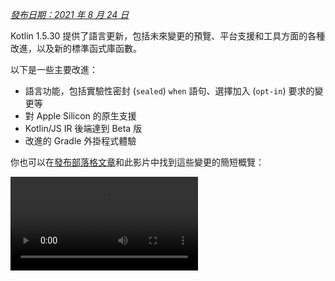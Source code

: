 [//]: # (title: Kotlin 1.5.30 的新功能)

_[發布日期：2021 年 8 月 24 日](releases.md#release-details)_

Kotlin 1.5.30 提供了語言更新，包括未來變更的預覽、平台支援和工具方面的各種改進，以及新的標準函式庫函數。

以下是一些主要改進：
* 語言功能，包括實驗性密封 (`sealed`) `when` 語句、選擇加入 (`opt-in`) 要求的變更等
* 對 Apple Silicon 的原生支援
* Kotlin/JS IR 後端達到 Beta 版
* 改進的 Gradle 外掛程式體驗

你也可以在[發布部落格文章](https://blog.jetbrains.com/kotlin/2021/08/kotlin-1-5-30-released/)和此影片中找到這些變更的簡短概覽：

<video src="https://www.youtube.com/v/rNbb3A9IdOo" title="Kotlin 1.5.30"/>

## 語言功能

Kotlin 1.5.30 正在展示未來語言變更的預覽，並改進了選擇加入 (`opt-in`) 要求機制和類型推斷：
* [密封類 (`sealed`) 和布林主題的窮舉 (`exhaustive`) `when` 語句](#exhaustive-when-statements-for-sealed-and-boolean-subjects)
* [將暫停函數作為父類型 (`supertypes`)](#suspending-functions-as-supertypes)
* [要求對實驗性 API 的隱式使用進行選擇加入 (`opt-in`)](#requiring-opt-in-on-implicit-usages-of-experimental-apis)
* [帶有不同目標 (`targets`) 的選擇加入要求註解的使用變更](#changes-to-using-opt-in-requirement-annotations-with-different-targets)
* [遞迴泛型類型 (`recursive generic types`) 的類型推斷改進](#improvements-to-type-inference-for-recursive-generic-types)
* [消除建構器推斷 (`builder inference`) 限制](#eliminating-builder-inference-restrictions)

### 密封類 (`sealed`) 和布林主題的窮舉 (`exhaustive`) `when` 語句

> 對於密封類 (`sealed`) (窮舉 (`exhaustive`)) `when` 語句的支援是[實驗性](components-stability.md)的。它可能隨時被取消或更改。
> 需要選擇加入 (`opt-in`) (詳情見下)，你應僅將其用於評估目的。我們非常感謝你在 [YouTrack](https://youtrack.jetbrains.com/issue/KT-12380) 上提供回饋。
>
{style="warning"}

一個_窮舉 (`exhaustive`)_ [`when`](control-flow.md#when-expressions-and-statements) 語句包含其主題所有可能類型或值的分支，或者包含某些類型的分支並包括一個 `else` 分支以涵蓋任何剩餘情況。

我們計劃很快禁止非窮舉 (`non-exhaustive`) 的 `when` 語句，以使行為與 `when` 表達式保持一致。為確保順利遷移，你可以配置編譯器報告關於帶有密封類或布林類型的非窮舉 `when` 語句的警告。這些警告將在 Kotlin 1.6 中預設出現，並在稍後成為錯誤。

> 列舉 (`Enums`) 已經會收到警告。
>
{style="note"}

```kotlin
sealed class Mode {
    object ON : Mode()
    object OFF : Mode()
}

fun main() {
    val x: Mode = Mode.ON
    when (x) { 
        Mode.ON -> println("ON")
    }
// 警告：對於密封類/介面的非窮舉 'when' 語句 
// 將在 1.7 中被禁止，請改為添加 'OFF' 或 'else' 分支

    val y: Boolean = true
    when (y) {  
        true -> println("true")
    }
// 警告：對於布林值的非窮舉 'when' 語句將被禁止 
// 在 1.7 中，請改為添加 'false' 或 'else' 分支
}
```

要在 Kotlin 1.5.30 中啟用此功能，請使用語言版本 `1.6`。你也可以透過啟用[漸進模式](whatsnew13.md#progressive-mode)將警告變更為錯誤。

<tabs group="build-script">
<tab title="Kotlin" group-key="kotlin">

```kotlin
kotlin {
    sourceSets.all {
        languageSettings.apply {
            languageVersion = "1.6"
            //progressiveMode = true // 預設為 false
        }
    }
}
```

</tab>
<tab title="Groovy" group-key="groovy">

```groovy
kotlin {
    sourceSets.all {
        languageSettings {
            languageVersion = '1.6'
            //progressiveMode = true // 預設為 false
        }
    }
}
```

</tab>
</tabs>

### 將暫停函數作為父類型 (`supertypes`)

> 將暫停函數作為父類型 (`supertypes`) 的支援是[實驗性](components-stability.md)的。它可能隨時被取消或更改。
> 需要選擇加入 (`opt-in`) (詳情見下)，你應僅將其用於評估目的。我們非常感謝你在 [YouTrack](https://youtrack.com/issue/KT-18707) 上提供回饋。
>
{style="warning"}

Kotlin 1.5.30 提供了將 `suspend` 函數類型 (`functional type`) 作為父類型 (`supertype`) 使用的預覽功能，帶有一些限制。

```kotlin
class MyClass: suspend () -> Unit {
    override suspend fun invoke() { TODO() }
}
```

使用 `-language-version 1.6` 編譯器選項來啟用此功能：

<tabs group="build-script">
<tab title="Kotlin" group-key="kotlin">

```kotlin
kotlin {
    sourceSets.all {
        languageSettings.apply {
            languageVersion = "1.6"
        }
    }
}
```

</tab>
<tab title="Groovy" group-key="groovy">

```groovy
kotlin {
    sourceSets.all {
        languageSettings {
            languageVersion = '1.6'
        }
    }
}
```

</tab>
</tabs>

此功能有以下限制：
* 你不能將普通函數類型和 `suspend` 函數類型混合作為父類型 (`supertype`)。這是因為 `suspend` 函數類型在 JVM 後端 (`JVM backend`) 中的實作細節所致。它們在其中被表示為帶有標記介面 (`marker interface`) 的普通函數類型。由於標記介面，無法區分哪些父介面是暫停的，哪些是普通的。
* 你不能使用多個 `suspend` 函數父類型。如果存在類型檢查，你也不能使用多個普通函數父類型。

### 要求對實驗性 API 的隱式使用進行選擇加入 (`opt-in`)

> 選擇加入 (`opt-in`) 要求機制是[實驗性](components-stability.md)的。
> 它可能隨時變更。[請參閱如何選擇加入](opt-in-requirements.md)。
> 僅將其用於評估目的。我們非常感謝你在 [YouTrack](https://youtrack.jetbrains.com/issues/KT) 上提供回饋。
>
{style="warning"}

函式庫的作者可以將實驗性 API 標記為[要求選擇加入](opt-in-requirements.md#create-opt-in-requirement-annotations)，以告知用戶其實驗狀態。當 API 被使用時，編譯器會發出警告或錯誤，並要求[明確同意](opt-in-requirements.md#opt-in-to-api)才能抑制它。

在 Kotlin 1.5.30 中，編譯器將簽名中包含實驗性類型的任何宣告視為實驗性。也就是說，即使是實驗性 API 的隱式使用，它也要求選擇加入 (`opt-in`)。例如，如果函數的回傳類型 (`return type`) 被標記為實驗性 API 元素，即使宣告未明確標記為要求選擇加入 (`opt-in`)，使用該函數也需要你選擇加入 (`opt-in`)。

```kotlin
// 函式庫程式碼

@RequiresOptIn(message = "This API is experimental.")
@Retention(AnnotationRetention.BINARY)
@Target(AnnotationTarget.CLASS)
annotation class MyDateTime // 選擇加入要求註解

@MyDateTime
class DateProvider // 需要選擇加入的類別

// 用戶端程式碼

// 警告：實驗性 API 使用
fun createDateSource(): DateProvider { /* ... */ }

fun getDate(): Date {
    val dateSource = createDateSource() // 再次警告：實驗性 API 使用
    // ... 
}
```

了解更多關於[選擇加入要求](opt-in-requirements.md)的資訊。

### 帶有不同目標 (`targets`) 的選擇加入要求註解的使用變更

> 選擇加入 (`opt-in`) 要求機制是[實驗性](components-stability.md)的。
> 它可能隨時變更。[請參閱如何選擇加入](opt-in-requirements.md)。
> 僅將其用於評估目的。我們非常感謝你在 [YouTrack](https://youtrack.jetbrains.com/issues/KT) 上提供回饋。
>
{style="warning"}

Kotlin 1.5.30 提出了關於在不同[目標](https://kotlinlang.org/api/latest/jvm/stdlib/kotlin.annotation/-target/)上使用和宣告選擇加入 (`opt-in`) 要求註解的新規則。對於在編譯時處理不切實際的用例，編譯器現在會報告錯誤。在 Kotlin 1.5.30 中：
* 在使用現場禁止使用選擇加入 (`opt-in`) 要求註解標記局部變數 (`local variables`) 和值參數 (`value parameters`)。
* 僅當其基本宣告也被標記時，才允許標記覆寫 (`override`)。
* 禁止標記支援欄位 (`backing fields`) 和 getter。你可以改為標記基本屬性 (`basic property`)。
* 在選擇加入 (`opt-in`) 要求註解宣告現場禁止設定 `TYPE` 和 `TYPE_PARAMETER` 註解目標 (`annotation targets`)。

了解更多關於[選擇加入要求](opt-in-requirements.md)的資訊。

### 遞迴泛型類型 (`recursive generic types`) 的類型推斷改進

在 Kotlin 和 Java 中，你可以定義一種遞迴泛型類型 (`recursive generic type`)，它在其類型參數 (`type parameters`) 中引用自身。在 Kotlin 1.5.30 中，如果類型參數是遞迴泛型的，Kotlin 編譯器可以僅根據相應類型參數的上限 (`upper bounds`) 來推斷類型參數 (`type argument`)。這使得使用遞迴泛型類型建立各種模式成為可能，這在 Java 中常用於建立建構器 API (`builder APIs`)。

```kotlin
// Kotlin 1.5.20
val containerA = PostgreSQLContainer<Nothing>(DockerImageName.parse("postgres:13-alpine")).apply {
    withDatabaseName("db")
    withUsername("user")
    withPassword("password")
    withInitScript("sql/schema.sql")
}

// Kotlin 1.5.30
val containerB = PostgreSQLContainer(DockerImageName.parse("postgres:13-alpine"))
    .withDatabaseName("db")
    .withUsername("user")
    .withPassword("password")
    .withInitScript("sql/schema.sql")
```

你可以透過傳遞 `-Xself-upper-bound-inference` 或 `-language-version 1.6` 編譯器選項來啟用這些改進。在[此 YouTrack 票證](https://youtrack.jetbrains.com/issue/KT-40804)中查看新支援用例的其他範例。

### 消除建構器推斷 (`builder inference`) 限制

建構器推斷 (`Builder inference`) 是一種特殊類型的類型推斷，它允許你根據其 lambda 參數中其他呼叫的類型資訊來推斷呼叫的類型參數 (`type arguments`)。這在呼叫泛型建構器函數，例如 [`buildList()`](https://kotlinlang.org/api/latest/jvm/stdlib/kotlin.collections/build-list.html) 或 [`sequence()`](https://kotlinlang.org/api/latest/jvm/stdlib/kotlin.sequences/sequence.html) 時非常有用：`buildList { add("string") }`。

在這種 lambda 參數內部，以前對使用建構器推斷 (`builder inference`) 嘗試推斷的類型資訊存在限制。這意味著你只能指定它，而不能獲取它。例如，如果沒有明確指定類型參數 (`type arguments`)，你不能在 `buildList()` 的 lambda 參數內部呼叫 [`get()`](https://kotlinlang.org/api/latest/jvm/stdlib/kotlin.collections/-list/get.html)。

Kotlin 1.5.30 透過 `-Xunrestricted-builder-inference` 編譯器選項移除了這些限制。添加此選項以啟用以前在泛型建構器函數的 lambda 參數中被禁止的呼叫：

```kotlin
@kotlin.ExperimentalStdlibApi
val list = buildList {
    add("a")
    add("b")
    set(1, null)
    val x = get(1)
    if (x != null) {
        removeAt(1)
    }
}

@kotlin.ExperimentalStdlibApi
val map = buildMap {
    put("a", 1)
    put("b", 1.1)
    put("c", 2f)
}
```

此外，你可以使用 `-language-version 1.6` 編譯器選項啟用此功能。

## Kotlin/JVM

在 Kotlin 1.5.30 中，Kotlin/JVM 獲得了以下功能：
* [註解類別 (`annotation classes`) 的實例化](#instantiation-of-annotation-classes)
* [改進的空值註解 (`nullability annotation`) 支援配置](#improved-nullability-annotation-support-configuration)

請參閱 [Gradle](#gradle) 部分，了解 JVM 平台上 Kotlin Gradle 外掛程式的更新。

### 註解類別 (`annotation classes`) 的實例化

> 註解類別 (`annotation classes`) 的實例化是[實驗性](components-stability.md)的。它可能隨時被取消或更改。
> 需要選擇加入 (`opt-in`) (詳情見下)，你應僅將其用於評估目的。我們非常感謝你在 [YouTrack](https://youtrack.jetbrains.com/issue/KT-45395) 上提供回饋。
>
{style="warning"}

在 Kotlin 1.5.30 中，你現在可以在任意程式碼中呼叫[註解類別](annotations.md)的建構函式 (`constructors`)，以獲取結果實例 (`resulting instance`)。此功能涵蓋了與允許實作註解介面 (`annotation interface`) 的 Java 約定 (`Java convention`) 相同的用例。

```kotlin
annotation class InfoMarker(val info: String)

fun processInfo(marker: InfoMarker) = ...

fun main(args: Array<String>) {
    if (args.size != 0)
        processInfo(getAnnotationReflective(args))
    else
        processInfo(InfoMarker("default"))
}
```

使用 `-language-version 1.6` 編譯器選項啟用此功能。請注意，所有當前的註解類別限制，例如定義非 `val` 參數或與次級建構函式 (`secondary constructors`) 不同的成員的限制，均保持不變。

在[此 KEEP](https://github.com/Kotlin/KEEP/blob/master/proposals/annotation-instantiation.md) 中了解更多關於註解類別實例化的資訊。

### 改進的空值註解 (`nullability annotation`) 支援配置

Kotlin 編譯器可以讀取各種[空值註解](java-interop.md#nullability-annotations)類型，以從 Java 中獲取空值資訊 (`nullability information`)。此資訊允許它在呼叫 Java 程式碼時報告 Kotlin 中的空值不匹配 (`nullability mismatches`)。

在 Kotlin 1.5.30 中，你可以根據特定類型空值註解的資訊來指定編譯器是否報告空值不匹配。只需使用編譯器選項 `-Xnullability-annotations=@<package-name>:<report-level>`。在參數中，指定完全限定的空值註解套件和以下其中一個報告級別 (`report levels`)：
* `ignore` 以忽略空值不匹配
* `warn` 以報告警告
* `strict` 以報告錯誤。

請參閱[支援的空值註解完整列表](java-interop.md#nullability-annotations)及其完全限定的套件名稱。

以下是顯示如何為新支援的 [RxJava](https://github.com/ReactiveX/RxJava) 3 空值註解啟用錯誤報告的範例：`-Xnullability-annotations=@io.reactivex.rxjava3.annotations:strict`。請注意，所有此類空值不匹配預設都是警告。

## Kotlin/Native

Kotlin/Native 收到各種變更和改進：
* [Apple Silicon 支援](#apple-silicon-support)
* [CocoaPods Gradle 外掛程式的 Kotlin DSL 改進](#improved-kotlin-dsl-for-the-cocoapods-gradle-plugin)
* [與 Swift 5.5 async/await 的實驗性互通性 (`interoperability`)](#experimental-interoperability-with-swift-5-5-async-await)
* [物件 (`objects`) 和伴隨物件 (`companion objects`) 的 Swift/Objective-C 映射改進](#improved-swift-objective-c-mapping-for-objects-and-companion-objects)
* [針對 MinGW 目標棄用無需導入庫 (`import libraries`) 的 DLL 鏈接 (`linkage`)](#deprecation-of-linkage-against-dlls-without-import-libraries-for-mingw-targets)

### Apple Silicon 支援

Kotlin 1.5.30 引入了對 [Apple Silicon](https://support.apple.com/en-us/HT211814) 的原生支援。

此前，Kotlin/Native 編譯器和工具需要在 [Rosetta 翻譯環境](https://developer.apple.com/documentation/apple-silicon/about-the-rosetta-translation-environment)下才能在 Apple Silicon 主機上運行。在 Kotlin 1.5.30 中，不再需要翻譯環境 – 編譯器和工具可以在 Apple Silicon 硬體上運行，無需任何額外操作。

我們還引入了新的目標 (`targets`)，使 Kotlin 程式碼可以在 Apple Silicon 上原生運行：
* `macosArm64`
* `iosSimulatorArm64`
* `watchosSimulatorArm64`
* `tvosSimulatorArm64`

它們在基於 Intel 和 Apple Silicon 的主機上都可用。所有現有目標 (`targets`) 也都可以在 Apple Silicon 主機上使用。

請注意，在 1.5.30 中，我們僅在 `kotlin-multiplatform` Gradle 外掛程式中為 Apple Silicon 目標 (`targets`) 提供基本支援。特別是，新的模擬器目標 (`simulator targets`) 不包含在 `ios`、`tvos` 和 `watchos` 目標快捷方式中。我們將繼續努力改進新目標 (`targets`) 的用戶體驗。

### CocoaPods Gradle 外掛程式的 Kotlin DSL 改進

#### Kotlin/Native 框架的新參數

Kotlin 1.5.30 引入了改進的 CocoaPods Gradle 外掛程式 DSL，用於 Kotlin/Native 框架 (`frameworks`)。除了框架名稱外，你可以在 Pod 配置中指定其他參數：
* 指定框架的動態或靜態版本
* 明確啟用依賴項導出
* 啟用 Bitcode 嵌入

要使用新的 DSL，請將你的專案更新到 Kotlin 1.5.30，並在 `build.gradle(.kts)` 檔案的 `cocoapods` 部分指定參數：

```kotlin
cocoapods {
    frameworkName = "MyFramework" // 此屬性已棄用 
    // 並將在未來版本中移除
    // 框架配置的新 DSL：
    framework {
        // 支援所有框架屬性
        // 框架名稱配置。請使用此屬性取代 
        // 已棄用的 'frameworkName'
        baseName = "MyFramework"
        // 動態框架支援
        isStatic = false
        // 依賴項導出
        export(project(":anotherKMMModule"))
        transitiveExport = false // 這是預設值。
        // Bitcode 嵌入
        embedBitcode(BITCODE)
    }
}
```

#### 支援 Xcode 配置的自訂名稱

Kotlin CocoaPods Gradle 外掛程式支援 Xcode 建置配置中的自訂名稱。如果你在 Xcode 中為建置配置使用特殊名稱，例如 `Staging`，它也會提供幫助。

要指定自訂名稱，請在 `build.gradle(.kts)` 檔案的 `cocoapods` 部分使用 `xcodeConfigurationToNativeBuildType` 參數：

```groovy
cocoapods {
    // 將自訂 Xcode 配置映射到 NativeBuildType
    xcodeConfigurationToNativeBuildType["CUSTOM_DEBUG"] = NativeBuildType.DEBUG
    xcodeConfigurationToNativeBuildType["CUSTOM_RELEASE"] = NativeBuildType.RELEASE
}
```

此參數不會出現在 Podspec 檔案中。當 Xcode 運行 Gradle 建置過程時，Kotlin CocoaPods Gradle 外掛程式將選擇必要的原生建置類型。

> 無需宣告 `Debug` 和 `Release` 配置，因為它們預設受支援。
>
{style="note"}

### 與 Swift 5.5 async/await 的實驗性互通性 (`interoperability`)

> 與 Swift async/await 的並行互通性 (`Concurrency interoperability`) 是[實驗性](components-stability.md)的。它可能隨時被取消或更改。
> 你應僅將其用於評估目的。我們非常感謝你在 [YouTrack](https://youtrack.jetbrains.com/issue/KT-47610) 上提供回饋。
>
{style="warning"}

我們在 1.4.0 中添加了[從 Objective-C 和 Swift 呼叫 Kotlin 暫停函數的支援](whatsnew14.md#support-for-kotlin-s-suspending-functions-in-swift-and-objective-c)，現在我們正在改進它，以跟上 Swift 5.5 的新功能 – [帶有 `async` 和 `await` 修飾符的並行](https://github.com/apple/swift-evolution/blob/main/proposals/0296-async-await.md)。

Kotlin/Native 編譯器現在會為帶有可空回傳類型 (`nullable return types`) 的暫停函數在生成的 Objective-C 頭文件 (`headers`) 中發出 `_Nullable_result` 屬性。這使得可以將它們從 Swift 呼叫為帶有適當空值性 (`nullability`) 的 `async` 函數。

請注意，此功能是實驗性的，未來可能會受到 Kotlin 和 Swift 變更的影響。目前，我們提供此功能的預覽版，它具有某些限制，我們很樂意聽取你的意見。在[此 YouTrack 問題](https://youtrack.jetbrains.com/issue/KT-47610)中了解其當前狀態並留下你的回饋。

### 物件 (`objects`) 和伴隨物件 (`companion objects`) 的 Swift/Objective-C 映射改進

現在，獲取物件 (`objects`) 和伴隨物件 (`companion objects`) 的方式對於原生 iOS 開發者來說更加直觀。例如，如果你在 Kotlin 中有以下物件：

```kotlin
object MyObject {
    val x = "Some value"
}

class MyClass {
    companion object {
        val x = "Some value"
    }
}
```

要在 Swift 中存取它們，你可以使用 `shared` 和 `companion` 屬性：

```swift
MyObject.shared
MyObject.shared.x
MyClass.companion
MyClass.Companion.shared
```

了解更多關於 [Swift/Objective-C 互通性 (`interoperability`)](native-objc-interop.md) 的資訊。

### 針對 MinGW 目標棄用無需導入庫 (`import libraries`) 的 DLL 鏈接 (`linkage`)

[LLD](https://lld.llvm.org/) 是一個來自 LLVM 專案的鏈接器 (`linker`)，我們計劃開始在 Kotlin/Native 中針對 MinGW 目標 (`targets`) 使用它，因為它相對於預設的 ld.bfd 有更好的優勢 – 主要是其更好的效能。

然而，最新穩定版的 LLD 不支援針對 MinGW (Windows) 目標 (`targets`) 的直接 DLL 鏈接 (`linkage`)。此類鏈接需要使用[導入庫](https://stackoverflow.com/questions/3573475/how-does-the-import-library-work-details/3573527#3573527)。儘管 Kotlin/Native 1.5.30 不需要它們，但我們正在添加一個警告，以告知你此類用法與 LLD 不相容，LLD 在未來將成為 MinGW 的預設鏈接器 (`linker`)。

請在[此 YouTrack 問題](https://youtrack.jetbrains.com/issue/KT-47605)中分享你對轉換到 LLD 鏈接器 (`linker`) 的想法和擔憂。

## Kotlin 多平台

1.5.30 為 Kotlin 多平台 (`Kotlin Multiplatform`) 帶來了以下顯著更新：
* [在共享原生程式碼中使用自訂 `cinterop` 庫的能力](#ability-to-use-custom-cinterop-libraries-in-shared-native-code)
* [支援 XCFrameworks](#support-for-xcframeworks)
* [Android Artifacts 的新預設發布設定](#new-default-publishing-setup-for-android-artifacts)

### 在共享原生程式碼中使用自訂 cinterop 庫的能力

Kotlin 多平台 (`Kotlin Multiplatform`) 為你提供了在共享源集 (`shared source sets`) 中使用平台相關互通庫 (`platform-dependent interop libraries`) 的[選項](https://www.jetbrains.com/help/kotlin-multiplatform-dev/multiplatform-share-on-platforms.html#connect-platform-specific-libraries)。在 1.5.30 之前，這僅適用於 Kotlin/Native 發行版隨附的[平台庫](native-platform-libs.md)。從 1.5.30 開始，你可以將其與自訂 `cinterop` 庫一起使用。要啟用此功能，請在你的 `gradle.properties` 中添加 `kotlin.mpp.enableCInteropCommonization=true` 屬性：

```none
kotlin.mpp.enableGranularSourceSetsMetadata=true
kotlin.native.enableDependencyPropagation=false
kotlin.mpp.enableCInteropCommonization=true
```

### 支援 XCFrameworks

所有 Kotlin 多平台 (`Kotlin Multiplatform`) 專案現在都可以將 XCFrameworks 作為輸出格式。Apple 引入 XCFrameworks 作為通用 (`universal`) (fat) 框架的替代品。藉助 XCFrameworks，你可以：
* 可以在單一捆綁包 (`bundle`) 中為所有目標平台和架構收集邏輯。
* 在將應用程式發布到 App Store 之前，無需移除所有不必要的架構。

如果你想在 Apple M1 上的裝置和模擬器上使用你的 Kotlin 框架，XCFrameworks 會很有用。

要使用 XCFrameworks，請更新你的 `build.gradle(.kts)` 腳本：

<tabs group="build-script">
<tab title="Kotlin" group-key="kotlin">

```kotlin
import org.jetbrains.kotlin.gradle.plugin.mpp.apple.XCFramework

plugins {
    kotlin("multiplatform")
}

kotlin {
    val xcf = XCFramework()
  
    ios {
        binaries.framework {
            baseName = "shared"
            xcf.add(this)
        }
    }
    watchos {
        binaries.framework {
            baseName = "shared"
            xcf.add(this)
        }
    }
    tvos {
        binaries.framework {
            baseName = "shared"
            xcf.add(this)
        }
    }
}
```

</tab>
<tab title="Groovy" group-key="groovy">

```groovy
import org.jetbrains.kotlin.gradle.plugin.mpp.apple.XCFrameworkConfig

plugins {
    id 'org.jetbrains.kotlin.multiplatform'
}

kotlin {
    def xcf = new XCFrameworkConfig(project)

    ios {
        binaries.framework {
            baseName = "shared"
            xcf.add(it)
        }
    }
    watchos {
        binaries.framework {
            baseName = "shared"
            xcf.add(it)
        }
    }
    tvos {
        binaries.framework {
            baseName = "shared"
            xcf.add(it)
        }
    }
}
```

</tab>
</tabs>

當你宣告 XCFrameworks 時，這些新的 Gradle 任務將會被註冊：
* `assembleXCFramework`
* `assembleDebugXCFramework` (此外還有包含 [dSYMs](native-ios-symbolication.md) 的偵錯 (`debug`) artifact)
* `assembleReleaseXCFramework`

在[此 WWDC 影片](https://developer.apple.com/videos/play/wwdc2019/416/)中了解更多關於 XCFrameworks 的資訊。

### Android Artifacts 的新預設發布設定

使用 `maven-publish` Gradle 外掛程式，你可以透過在建置腳本中指定 [Android 變體 (`variant`)](https://developer.android.com/studio/build/build-variants) 名稱來[為 Android 目標發布你的多平台函式庫](https://www.jetbrains.com/help/kotlin-multiplatform-dev/multiplatform-publish-lib-setup.html#publish-an-android-library)。Kotlin Gradle 外掛程式將自動生成發布。

在 1.5.30 之前，生成的發布[中繼資料 (`metadata`)](https://docs.gradle.org/current/userguide/publishing_gradle_module_metadata.html) 包含了每個已發布 Android 變體 (`variant`) 的建置類型屬性 (`build type attributes`)，使其僅與函式庫使用者使用的相同建置類型相容。Kotlin 1.5.30 引入了一種新的預設發布設定：
* 如果專案發布的所有 Android 變體 (`variant`) 都具有相同的建置類型屬性 (`build type attribute`)，則已發布的變體將不具有該建置類型屬性，並且將與任何建置類型相容。
* 如果已發布的變體具有不同的建置類型屬性 (`build type attributes`)，則只有那些帶有 `release` 值的變體將在沒有建置類型屬性的情況下發布。這使得 release 變體在使用者端與任何建置類型相容，而 `non-release` 變體將僅與匹配的使用者建置類型相容。

要選擇退出 (`opt-out`) 並保留所有變體 (`variant`) 的建置類型屬性 (`build type attributes`)，你可以設定此 Gradle 屬性：`kotlin.android.buildTypeAttribute.keep=true`。

## Kotlin/JS

Kotlin/JS 在 1.5.30 中帶來了兩項主要改進：
* [JS IR 編譯器後端達到 Beta 版](#js-ir-compiler-backend-reaches-beta)
* [使用 Kotlin/JS IR 後端的應用程式獲得更好的偵錯 (`debugging`) 體驗](#better-debugging-experience-for-applications-with-the-kotlin-js-ir-backend)

### JS IR 編譯器後端達到 Beta 版

Kotlin/JS 的[基於 IR 的編譯器後端 (`IR-based compiler backend`)](whatsnew14.md#unified-backends-and-extensibility)，於 1.4.0 中以 [Alpha](components-stability.md) 版引入，現已達到 Beta 版。

此前，我們發布了 [JS IR 後端遷移指南](js-ir-migration.md)，以幫助你將專案遷移到新後端。現在，我們想介紹 [Kotlin/JS Inspection Pack](https://plugins.jetbrains.com/plugin/17183-kotlin-js-inspection-pack/) IDE 外掛程式，它直接在 IntelliJ IDEA 中顯示所需的變更。

### 使用 Kotlin/JS IR 後端的應用程式獲得更好的偵錯 (`debugging`) 體驗

Kotlin 1.5.30 為 Kotlin/JS IR 後端帶來了 JavaScript 源映射生成 (`source map generation`)。這將在啟用 IR 後端時改善 Kotlin/JS 的偵錯 (`debugging`) 體驗，提供完整的偵錯支援，包括斷點 (`breakpoints`)、單步執行 (`stepping`) 和帶有適當源參考 (`source references`) 的可讀堆疊追蹤 (`stack traces`)。

了解如何在[瀏覽器或 IntelliJ IDEA Ultimate 中偵錯 Kotlin/JS](js-debugging.md)。

## Gradle

作為我們[改進 Kotlin Gradle 外掛程式用戶體驗](https://youtrack.jetbrains.com/issue/KT-45778)任務的一部分，我們實作了以下功能：
* [Java Toolchains 支援](#support-for-java-toolchains)，其中包括[為較舊的 Gradle 版本使用 `UsesKotlinJavaToolchain` 介面指定 JDK 主目錄的能力](#ability-to-specify-jdk-home-with-useskotlinjavatoolchain-interface)
* [更容易明確指定 Kotlin Daemon 的 JVM 參數的方法](#easier-way-to-explicitly-specify-kotlin-daemon-jvm-arguments)

### Java Toolchains 支援

Gradle 6.7 引入了["Java toolchains 支援"](https://docs.gradle.org/current/userguide/toolchains.html)功能。
使用此功能，你可以：
* 使用與 Gradle 不同的 JDK 和 JRE 運行編譯、測試和可執行文件。
* 使用未發布的語言版本編譯和測試程式碼。

透過 toolchains 支援，Gradle 可以自動偵測本地 JDK 並安裝建置所需的缺失 JDK。現在 Gradle 本身可以在任何 JDK 上運行，並且仍然可以重用[建置快取 (`build cache`) 功能](gradle-compilation-and-caches.md#gradle-build-cache-support)。

Kotlin Gradle 外掛程式支援 Kotlin/JVM 編譯任務的 Java toolchains。
Java toolchain：
* 設定可用於 JVM 目標的 [`jdkHome` 選項](gradle-compiler-options.md#attributes-specific-to-jvm)。
  > [直接設定 `jdkHome` 選項的功能已被棄用](https://youtrack.jetbrains.com/issue/KT-46541)。
  >
  {style="warning"}

* 如果用戶沒有明確設定 `jvmTarget` 選項，則將 [`kotlinOptions.jvmTarget`](gradle-compiler-options.md#attributes-specific-to-jvm) 設定為 toolchain 的 JDK 版本。
  如果未配置 toolchain，`jvmTarget` 欄位將使用預設值。了解更多關於 [JVM 目標相容性](gradle-configure-project.md#check-for-jvm-target-compatibility-of-related-compile-tasks)的資訊。

* 影響 [`kapt` 工作器](kapt.md#run-kapt-tasks-in-parallel) 在哪個 JDK 上運行。

使用以下程式碼設定 toolchain。將佔位符 `<MAJOR_JDK_VERSION>` 替換為你希望使用的 JDK 版本：

<tabs group="build-script">
<tab title="Kotlin" group-key="kotlin">

```kotlin
kotlin {
    jvmToolchain {
        (this as JavaToolchainSpec).languageVersion.set(JavaLanguageVersion.of(<MAJOR_JDK_VERSION>)) // "8"
    }
}
```

</tab>
<tab title="Groovy" group-key="groovy">

```groovy
kotlin {
    jvmToolchain {
        languageVersion.set(JavaLanguageVersion.of(<MAJOR_JDK_VERSION>)) // "8"
    }
}
```

</tab>
</tabs>

請注意，透過 `kotlin` 擴充功能設定 toolchain 也將更新 Java 編譯任務的 toolchain。

你可以透過 `java` 擴充功能設定 toolchain，Kotlin 編譯任務將使用它：

```kotlin
java {
    toolchain {
        languageVersion.set(JavaLanguageVersion.of(<MAJOR_JDK_VERSION>)) // "8"
    }
}
```

有關為 `KotlinCompile` 任務設定任何 JDK 版本的資訊，請查閱關於[使用任務 DSL 設定 JDK 版本](gradle-configure-project.md#set-jdk-version-with-the-task-dsl)的文檔。

對於 Gradle 6.1 到 6.6 版本，請[使用 `UsesKotlinJavaToolchain` 介面設定 JDK 主目錄](#ability-to-specify-jdk-home-with-useskotlinjavatoolchain-interface)。

### 使用 UsesKotlinJavaToolchain 介面指定 JDK 主目錄的能力

所有透過 [`kotlinOptions`](gradle-compiler-options.md) 支援設定 JDK 的 Kotlin 任務現在都實作了 `UsesKotlinJavaToolchain` 介面。要設定 JDK 主目錄，請填寫你的 JDK 路徑並替換佔位符 `<JDK_VERSION>`：

<tabs group="build-script">
<tab title="Kotlin" group-key="kotlin">

```kotlin
project.tasks
    .withType<UsesKotlinJavaToolchain>()
    .configureEach {
        it.kotlinJavaToolchain.jdk.use(
            "/path/to/local/jdk",
            JavaVersion.<LOCAL_JDK_VERSION>
        )
    }
```

</tab>
<tab title="Groovy" group-key="groovy">

```groovy
project.tasks
    .withType(UsesKotlinJavaToolchain.class)
    .configureEach {
        it.kotlinJavaToolchain.jdk.use(
            '/path/to/local/jdk',
            JavaVersion.<LOCAL_JDK_VERSION>
        )
    }
```

</tab>
</tabs>

對於 Gradle 6.1 到 6.6 版本，請使用 `UsesKotlinJavaToolchain` 介面。從 Gradle 6.7 開始，請改用 [Java toolchains](#support-for-java-toolchains)。

使用此功能時，請注意 [`kapt` 任務工作器](kapt.md#run-kapt-tasks-in-parallel) 將僅使用[程序隔離模式 (`process isolation mode`)](https://docs.gradle.org/current/userguide/worker_api.html#changing_the_isolation_mode)，並且 `kapt.workers.isolation` 屬性將被忽略。

### 更容易明確指定 Kotlin Daemon JVM 參數的方法

在 Kotlin 1.5.30 中，Kotlin Daemon 的 JVM 參數有了新的邏輯。以下列表中的每個選項都會覆蓋其之前的選項：

* 如果未指定任何內容，Kotlin Daemon 會從 Gradle Daemon 繼承參數（與之前相同）。例如，在 `gradle.properties` 檔案中：

    ```none
    org.gradle.jvmargs=-Xmx1500m -Xms=500m
    ```

* 如果 Gradle Daemon 的 JVM 參數具有 `kotlin.daemon.jvm.options` 系統屬性，請像以前一樣使用它：

    ```none
    org.gradle.jvmargs=-Dkotlin.daemon.jvm.options=-Xmx1500m -Xms=500m
    ```

* 你可以在 `gradle.properties` 檔案中添加 `kotlin.daemon.jvmargs` 屬性：

    ```none
    kotlin.daemon.jvmargs=-Xmx1500m -Xms=500m
    ```

* 你可以在 `kotlin` 擴充功能中指定參數：

  <tabs group="build-script">
    <tab title="Kotlin" group-key="kotlin">

    ```kotlin
    kotlin {
        kotlinDaemonJvmArgs = listOf("-Xmx486m", "-Xms256m", "-XX:+UseParallelGC")
    }
    ```

    </tab>
    <tab title="Groovy" group-key="groovy">

    ```groovy
    kotlin {
        kotlinDaemonJvmArgs = ["-Xmx486m", "-Xms256m", "-XX:+UseParallelGC"]
    }
    ```

    </tab>
    </tabs>

* 你可以為特定任務指定參數：

    <tabs group="build-script">
    <tab title="Kotlin" group-key="kotlin">

    ```kotlin
    tasks
        .matching { it.name == "compileKotlin" && it is CompileUsingKotlinDaemon }
        .configureEach {
            (this as CompileUsingKotlinDaemon).kotlinDaemonJvmArguments.set(listOf("-Xmx486m", "-Xms256m", "-XX:+UseParallelGC"))
        }
    ```

    </tab>
    <tab title="Groovy" group-key="groovy">
  
    ```groovy
    tasks
        .matching {
            it.name == "compileKotlin" && it instanceof CompileUsingKotlinDaemon
        }
        .configureEach {
            kotlinDaemonJvmArguments.set(["-Xmx1g", "-Xms512m"])
        }
    ```

    </tab>
    </tabs>

    > 在這種情況下，在任務執行時可能會啟動新的 Kotlin Daemon 實例。了解更多關於[Kotlin Daemon 與 JVM 參數的互動](gradle-compilation-and-caches.md#setting-kotlin-daemon-s-jvm-arguments)的資訊。
    >
    {style="note"}

有關 Kotlin Daemon 的更多資訊，請參閱[Kotlin Daemon 及其與 Gradle 的使用](gradle-compilation-and-caches.md#the-kotlin-daemon-and-how-to-use-it-with-gradle)。

## 標準函式庫

Kotlin 1.5.30 正在為標準函式庫的 `Duration` 和 `Regex` API 帶來改進：
* [變更 `Duration.toString()` 輸出](#changing-duration-tostring-output)
* [從字串解析 Duration](#parsing-duration-from-string)
* [在特定位置使用 Regex 進行匹配](#matching-with-regex-at-a-particular-position)
* [將 Regex 分割成序列](#splitting-regex-to-a-sequence)

### 變更 Duration.toString() 輸出

> Duration API 是[實驗性](components-stability.md)的。它可能隨時被取消或更改。
> 僅將其用於評估目的。我們非常感謝你在 [YouTrack](https://youtrack.jetbrains.com/issues/KT) 上提供回饋。
>
{style="warning"}

在 Kotlin 1.5.30 之前，[`Duration.toString()`](https://kotlinlang.org/api/latest/jvm/stdlib/kotlin.time/-duration/to-string.html) 函數會回傳其參數的字串表示，以產生最緊湊和可讀數值的單位表示。
從現在開始，它將回傳一個字串值，表示為數字組件的組合，每個組件都有自己的單位。
每個組件是一個數字，後跟單位的縮寫名稱：`d`、`h`、`m`、`s`。例如：

|**函數呼叫範例**|**舊輸出**|**當前輸出**|
| --- | --- | --- |
Duration.days(45).toString()|`45.0d`|`45d`|
Duration.days(1.5).toString()|`36.0h`|`1d 12h`|
Duration.minutes(1230).toString()|`20.5h`|`20h 30m`|
Duration.minutes(2415).toString()|`40.3h`|`1d 16h 15m`|
Duration.minutes(920).toString()|`920m`|`15h 20m`|
Duration.seconds(1.546).toString()|`1.55s`|`1.546s`|
Duration.milliseconds(25.12).toString()|`25.1ms`|`25.12ms`|

負時長 (`negative durations`) 的表示方式也發生了變化。負時長以負號 (`-`) 為前綴，如果它由多個組件組成，則用括號括起來：`-12m` 和 `-(1h 30m)`。

請注意，小於一秒的短時長 (`small durations`) 會表示為一個單一數字，帶有其中一個亞秒單位 (`subsecond units`)。例如，`ms`（毫秒）、`us`（微秒）或 `ns`（奈秒）：`140.884ms`、`500us`、`24ns`。科學記號 (`Scientific notation`) 不再用於表示它們。

如果你想以單一單位表示時長，請使用重載的 `Duration.toString(unit, decimals)` 函數。

> 我們建議在某些情況下使用 [`Duration.toIsoString()`](https://kotlinlang.org/api/latest/jvm/stdlib/kotlin.time/-duration/to-iso-string.html)，包括序列化 (`serialization`) 和交換 (`interchange`)。`Duration.toIsoString()` 使用更嚴格的 [ISO-8601](https://www.iso.org/iso-8601-date-and-time-format.html) 格式，而非 `Duration.toString()`。
>
{style="note"}

### 從字串解析 Duration

> Duration API 是[實驗性](components-stability.md)的。它可能隨時被取消或更改。
> 僅將其用於評估目的。我們非常感謝你在[此問題](https://github.com/Kotlin/KEEP/issues/190)上提供回饋。
>
{style="warning"}

在 Kotlin 1.5.30 中，Duration API 中有新函數：
* [`parse()`](https://kotlinlang.org/api/latest/jvm/stdlib/kotlin.time/-duration/parse.html)，支援解析以下輸出：
    * [`toString()`](https://kotlinlang.org/api/latest/jvm/stdlib/kotlin.time/-duration/to-string.html)。
    * [`toString(unit, decimals)`](https://kotlinlang.org/api/latest/jvm/stdlib/kotlin.time/-duration/to-string.html)。
    * [`toIsoString()`](https://kotlinlang.org/api/latest/jvm/stdlib/kotlin.time/-duration/to-iso-string.html)。
* [`parseIsoString()`](https://kotlinlang.org/api/latest/jvm/stdlib/kotlin.time/-duration/parse-iso-string.html)，它只從 `toIsoString()` 產生的格式中解析。
* [`parseOrNull()`](https://kotlinlang.org/api/latest/jvm/stdlib/kotlin.time/-duration/parse-or-null.html) 和 [`parseIsoStringOrNull()`](https://kotlinlang.org/api/latest/jvm/stdlib/kotlin.time/-duration/parse-iso-string-or-null.html)，它們的行為與上述函數類似，但在無效時長格式上會回傳 `null` 而不是拋出 `IllegalArgumentException`。

以下是一些 `parse()` 和 `parseOrNull()` 用法的範例：

```kotlin
import kotlin.time.Duration
import kotlin.time.ExperimentalTime

@ExperimentalTime
fun main() {
//sampleStart
    val isoFormatString = "PT1H30M"
    val defaultFormatString = "1h 30m"
    val singleUnitFormatString = "1.5h"
    val invalidFormatString = "1 hour 30 minutes"
    println(Duration.parse(isoFormatString)) // "1h 30m"
    println(Duration.parse(defaultFormatString)) // "1h 30m"
    println(Duration.parse(singleUnitFormatString)) // "1h 30m"
    //println(Duration.parse(invalidFormatString)) // throws exception
    println(Duration.parseOrNull(invalidFormatString)) // "null"
//sampleEnd
}
```
{kotlin-runnable="true" kotlin-min-compiler-version="1.5" validate="false"}

以下是一些 `parseIsoString()` 和 `parseIsoStringOrNull()` 用法的範例：

```kotlin
import kotlin.time.Duration
import kotlin.time.ExperimentalTime

@ExperimentalTime
fun main() {
//sampleStart
    val isoFormatString = "PT1H30M"
    val defaultFormatString = "1h 30m"
    println(Duration.parseIsoString(isoFormatString)) // "1h 30m"
    //println(Duration.parseIsoString(defaultFormatString)) // throws exception
    println(Duration.parseIsoStringOrNull(defaultFormatString)) // "null"
//sampleEnd
}
```
{kotlin-runnable="true" kotlin-min-compiler-version="1.5" validate="false"}

### 在特定位置使用 Regex 進行匹配

> `Regex.matchAt()` 和 `Regex.matchesAt()` 函數是[實驗性](components-stability.md)的。它們可能隨時被取消或更改。
> 僅將其用於評估目的。我們非常感謝你在 [YouTrack](https://youtrack.jetbrains.com/issue/KT-34021) 上提供回饋。
>
{style="warning"}

新的 `Regex.matchAt()` 和 `Regex.matchesAt()` 函數提供了一種方法，用於檢查正規表達式 (`regex`) 是否在 `String` 或 `CharSequence` 中的特定位置有精確匹配 (`exact match`)。

`matchesAt()` 回傳一個布林 (`boolean`) 結果：

```kotlin
fun main(){
//sampleStart
    val releaseText = "Kotlin 1.5.30 is released!"
    // regular expression: one digit, dot, one digit, dot, one or more digits
    val versionRegex = "\\d[.]\\d[.]\\d+".toRegex()
    println(versionRegex.matchesAt(releaseText, 0)) // "false"
    println(versionRegex.matchesAt(releaseText, 7)) // "true"
//sampleEnd
}
```
{kotlin-runnable="true" kotlin-min-compiler-version="1.5" validate="false"}

`matchAt()` 如果找到匹配則回傳匹配項，如果找不到則回傳 `null`：

```kotlin
fun main(){
//sampleStart
    val releaseText = "Kotlin 1.5.30 is released!"
    val versionRegex = "\\d[.]\\d[.]\\d+".toRegex()
    println(versionRegex.matchAt(releaseText, 0)) // "null"
    println(versionRegex.matchAt(releaseText, 7)?.value) // "1.5.30"
//sampleEnd
}
```
{kotlin-runnable="true" kotlin-min-compiler-version="1.5" validate="false"}

### 將 Regex 分割成序列 (`sequence`)

> `Regex.splitToSequence()` 和 `CharSequence.splitToSequence(Regex)` 函數是[實驗性](components-stability.md)的。它們可能隨時被取消或更改。
> 僅將其用於評估目的。我們非常感謝你在 [YouTrack](https://youtrack.jetbrains.com/issue/KT-23351) 上提供回饋。
>
{style="warning"}

新的 `Regex.splitToSequence()` 函數是 [`split()`](https://kotlinlang.org/api/latest/jvm/stdlib/kotlin.text/-regex/split.html) 的惰性對應 (`lazy counterpart`)。它根據給定正規表達式 (`regex`) 的匹配項來分割字串，但它將結果作為 [Sequence](sequences.md) 回傳，以便所有對此結果的操作都以惰性方式執行。

```kotlin
fun main(){
//sampleStart
    val colorsText = "green, red , brown&blue, orange, pink&green"
    val regex = "[,\\s]+".toRegex()
    val mixedColor = regex.splitToSequence(colorsText)
        .onEach { println(it) }
        .firstOrNull { it.contains('&') }
    println(mixedColor) // "brown&blue"
//sampleEnd
}
```
{kotlin-runnable="true" kotlin-min-compiler-version="1.5" validate="false"}

類似的函數也已添加到 `CharSequence`：

```kotlin
    val mixedColor = colorsText.splitToSequence(regex)
```
{kotlin-runnable="false"}

## 序列化 1.3.0-RC

`kotlinx.serialization` [1.3.0-RC](https://github.com/Kotlin/kotlinx.serialization/releases/tag/v1.3.0-RC) 帶來了新的 JSON 序列化功能：
* Java IO 流序列化
* 屬性級別的預設值控制
* 從序列化 (`serialization`) 中排除空值的選項
* 多態序列化中的自訂類別鑑別器

在[變更日誌](https://github.com/Kotlin/kotlinx.serialization/releases/tag/v1.3.0-RC)中了解更多。
<!-- and the [kotlinx.serialization 1.3.0 release blog post](TODO). -->
